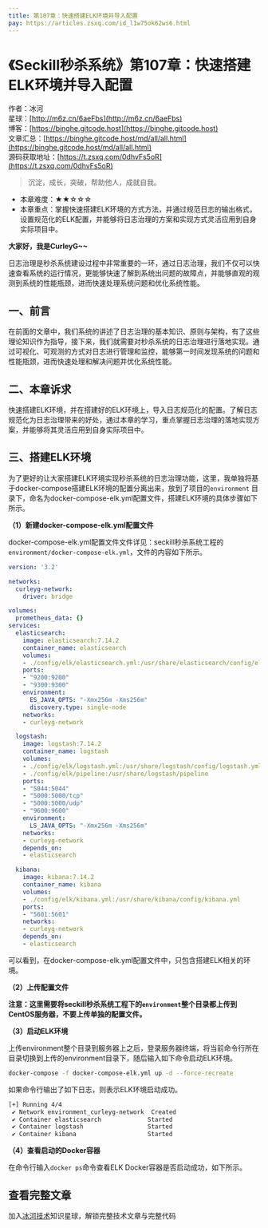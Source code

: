 ```yaml
---
title: 第107章：快速搭建ELK环境并导入配置
pay: https://articles.zsxq.com/id_l1w75ok62ws6.html
---
```


# 《Seckill秒杀系统》第107章：快速搭建ELK环境并导入配置

作者：冰河
<br/>星球：[http://m6z.cn/6aeFbs](http://m6z.cn/6aeFbs)
<br/>博客：[https://binghe.gitcode.host](https://binghe.gitcode.host)
<br/>文章汇总：[https://binghe.gitcode.host/md/all/all.html](https://binghe.gitcode.host/md/all/all.html)
<br/>源码获取地址：[https://t.zsxq.com/0dhvFs5oR](https://t.zsxq.com/0dhvFs5oR)

> 沉淀，成长，突破，帮助他人，成就自我。

* 本章难度：★★☆☆☆
* 本章重点：掌握快速搭建ELK环境的方式方法，并通过规范日志的输出格式，设置规范化的ELK配置，并能够将日志治理的方案和实现方式灵活应用到自身实际项目中。

**大家好，我是CurleyG~~**

日志治理是秒杀系统建设过程中非常重要的一环，通过日志治理，我们不仅可以快速查看系统的运行情况，更能够快速了解到系统出问题的故障点，并能够直观的观测到系统的性能瓶颈，进而快速处理系统问题和优化系统性能。

## 一、前言

在前面的文章中，我们系统的讲述了日志治理的基本知识、原则与架构，有了这些理论知识作为指导，接下来，我们就需要对秒杀系统的日志治理进行落地实现。通过可视化、可观测的方式对日志进行管理和监控，能够第一时间发现系统的问题和性能瓶颈，进而快速处理和解决问题并优化系统性能。

## 二、本章诉求

快速搭建ELK环境，并在搭建好的ELK环境上，导入日志规范化的配置。了解日志规范化为日志治理带来的好处，通过本章的学习，重点掌握日志治理的落地实现方案，并能够将其灵活应用到自身实际项目中。

## 三、搭建ELK环境

为了更好的让大家搭建ELK环境实现秒杀系统的日志治理功能，这里，我单独将基于docker-compose搭建ELK环境的配置分离出来，放到了项目的`environment` 目录下，命名为docker-compose-elk.yml配置文件，搭建ELK环境的具体步骤如下所示。

**（1）新建docker-compose-elk.yml配置文件**

docker-compose-elk.yml配置文件文件详见：seckill秒杀系统工程的`environment/docker-compose-elk.yml`，文件的内容如下所示。

```yaml
version: '3.2'

networks:
  curleyg-network:
    driver: bridge

volumes:
  prometheus_data: {}
services:
  elasticsearch:
    image: elasticsearch:7.14.2
    container_name: elasticsearch
    volumes:
    - ./config/elk/elasticsearch.yml:/usr/share/elasticsearch/config/elasticsearch.yml
    ports:
    - "9200:9200"
    - "9300:9300"
    environment:
      ES_JAVA_OPTS: "-Xmx256m -Xms256m"
      discovery.type: single-node
    networks:
    - curleyg-network

  logstash:
    image: logstash:7.14.2
    container_name: logstash
    volumes:
    - ./config/elk/logstash.yml:/usr/share/logstash/config/logstash.yml
    - ./config/elk/pipeline:/usr/share/logstash/pipeline
    ports:
    - "5044:5044"
    - "5000:5000/tcp"
    - "5000:5000/udp"
    - "9600:9600"
    environment:
      LS_JAVA_OPTS: "-Xmx256m -Xms256m"
    networks:
    - curleyg-network
    depends_on:
    - elasticsearch

  kibana:
    image: kibana:7.14.2
    container_name: kibana
    volumes:
    - ./config/elk/kibana.yml:/usr/share/kibana/config/kibana.yml
    ports:
    - "5601:5601"
    networks:
    - curleyg-network
    depends_on:
    - elasticsearch
```

可以看到，在docker-compose-elk.yml配置文件中，只包含搭建ELK相关的环境。

**（2）上传配置文件**

**注意：这里需要将seckill秒杀系统工程下的`environment`整个目录都上传到CentOS服务器，不要上传单独的配置文件。**

**（3）启动ELK环境**

上传environment整个目录到服务器上之后，登录服务器终端，将当前命令行所在目录切换到上传的environment目录下，随后输入如下命令启动ELK环境。

```bash
docker-compose -f docker-compose-elk.yml up -d --force-recreate 
```

如果命令行输出了如下日志，则表示ELK环境启动成功。

```bash
[+] Running 4/4
 ✔ Network environment_curleyg-network  Created                                                                                                                      0.0s 
 ✔ Container elasticsearch             Started                                                                                                                      1.0s 
 ✔ Container logstash                  Started                                                                                                                      2.6s 
 ✔ Container kibana                    Started                                                                                                                      
```

**（4）查看启动的Docker容器**

在命令行输入`docker ps`命令查看ELK Docker容器是否启动成功，如下所示。

## 查看完整文章

加入[冰河技术](http://m6z.cn/6aeFbs)知识星球，解锁完整技术文章与完整代码
